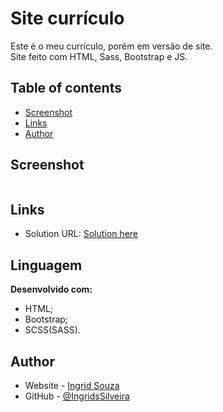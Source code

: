 # Site currículo
Este é o meu currículo, porém em versão de site.<br>
Site feito com HTML, Sass, Bootstrap e JS.

## Table of contents

- [Screenshot](#screenshot)
- [Links](#links)
- [Author](#author)

## Screenshot

![]()

## Links

- Solution URL: [Solution here](https://ingridssilveira.github.io/Curriculo/)

## Linguagem
<p><strong>Desenvolvido com:</strong></p>
<ul>
        <li>HTML;</li>
        <li>Bootstrap;</li>
        <li>SCSS(SASS).</li>
</ul>

## Author

- Website - [Ingrid Souza](https://ingridssilveira.github.io/IngridSouza)
- GitHub - [@IngridsSilveira](https://github.com/IngridsSilveira)

